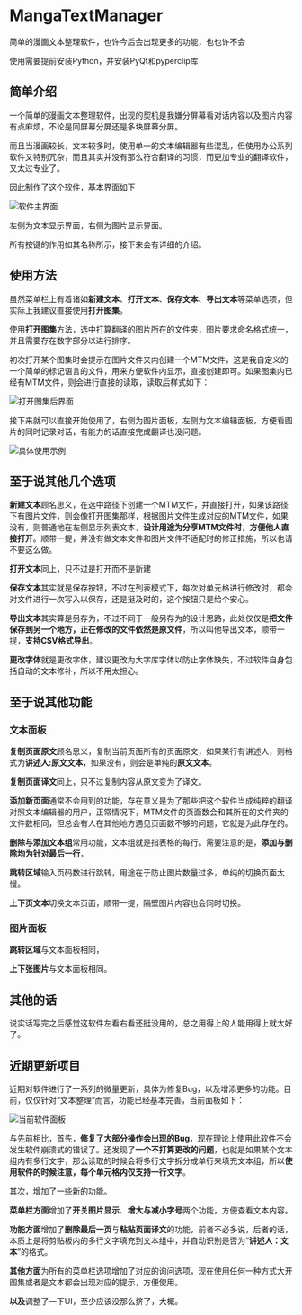 # MangaTextManager
简单的漫画文本整理软件，也许今后会出现更多的功能，也也许不会

使用需要提前安装Python，并安装PyQt和pyperclip库
## 简单介绍
一个简单的漫画文本整理软件，出现的契机是我嫌分屏幕看对话内容以及图片内容有点麻烦，不论是同屏幕分屏还是多块屏幕分屏。

而且当漫画较长，文本较多时，使用单一的文本编辑器有些混乱，但使用办公系列软件又特别冗杂，而且其实并没有那么符合翻译的习惯，而更加专业的翻译软件，又太过专业了。

因此制作了这个软件，基本界面如下

![软件主界面](https://lyhdegerenboke.oss-cn-beijing.aliyuncs.com/GitHub/MangaTextManager/Manga_Text_Manager_20240613_220154.jpg)

左侧为文本显示界面，右侧为图片显示界面。

所有按键的作用如其名称所示，接下来会有详细的介绍。
## 使用方法
虽然菜单栏上有着诸如**新建文本**、**打开文本**、**保存文本**、**导出文本**等菜单选项，但实际上我建议直接使用**打开图集**。

使用**打开图集**方法，选中打算翻译的图片所在的文件夹，图片要求命名格式统一，并且需要存在数字部分以进行排序。

初次打开某个图集时会提示在图片文件夹内创建一个MTM文件，这是我自定义的一个简单的标记语言的文件，用来方便软件内显示，直接创建即可。如果图集内已经有MTM文件，则会进行直接的读取，读取后样式如下：

![打开图集后界面](https://lyhdegerenboke.oss-cn-beijing.aliyuncs.com/GitHub/MangaTextManager/Manga_Text_Manager_20240613_221603.jpg)

接下来就可以直接开始使用了，右侧为图片面板，左侧为文本编辑面板，方便看图片的同时记录对话，有能力的话直接完成翻译也没问题。

![具体使用示例](https://lyhdegerenboke.oss-cn-beijing.aliyuncs.com/GitHub/MangaTextManager/Manga_Text_Manager_20240613_222307.jpg)

## 至于说其他几个选项
**新建文本**顾名思义，在选中路径下创建一个MTM文件，并直接打开，如果该路径下有图片文件，则会像打开图集那样，根据图片文件生成对应的MTM文件，如果没有，则普通地在左侧显示列表文本，**设计用途为分享MTM文件时，方便他人直接打开**。顺带一提，并没有做文本文件和图片文件不适配时的修正措施，所以也请不要这么做。

**打开文本**同上，只不过是打开而不是新建

**保存文本**其实就是保存按钮，不过在列表模式下，每次对单元格进行修改时，都会对文件进行一次写入以保存，还是挺及时的，这个按钮只是给个安心。

**导出文本**其实算是另存为，不过不同于一般另存为的设计思路，此处仅仅是**把文件保存到另一个地方，正在修改的文件依然是原文件**，所以叫他导出文本，顺带一提，**支持CSV格式导出**。

**更改字体**就是更改字体，建议更改为大字库字体以防止字体缺失，不过软件自身包括自动的文本修补，所以不用太担心。

## 至于说其他功能
### 文本面板
**复制页面原文**顾名思义，复制当前页面所有的页面原文，如果某行有讲述人，则格式为**讲述人:原文文本**，如果没有，则会是单纯的**原文文本**。

**复制页面译文**同上，只不过复制内容从原文变为了译文。

**添加新页面**通常不会用到的功能，存在意义是为了那些把这个软件当成纯粹的翻译对照文本编辑器的用户，正常情况下，MTM文件的页面数会和其所在的文件夹的文件数相同，但总会有人在其他地方遇见页面数不够的问题，它就是为此存在的。

**删除与添加文本组**常用功能，文本组就是指表格的每行。需要注意的是，**添加与删除均为针对最后一行**，

**跳转区域**输入页码数进行跳转，用途在于防止图片数量过多，单纯的切换页面太慢。

**上下页文本**切换文本页面，顺带一提，隔壁图片内容也会同时切换。

### 图片面板
**跳转区域**与文本面板相同，

**上下张图片**与文本面板相同。

## 其他的话
说实话写完之后感觉这软件左看右看还挺没用的，总之用得上的人能用得上就太好了。

## 近期更新项目
近期对软件进行了一系列的微量更新，具体为修复Bug，以及增添更多的功能。目前，仅仅针对“文本整理”而言，功能已经基本完善，当前面板如下：

![当前软件面板](https://lyhdegerenboke.oss-cn-beijing.aliyuncs.com/GitHub/MangaTextManager/Manga_Text_Manager_20240620_092212.jpg)

与先前相比，首先，**修复了大部分操作会出现的Bug**，现在理论上使用此软件不会发生软件崩溃式的错误了。还发现了**一个不打算更改的问题**，也就是如果某个文本组内有多行文字，那么读取的时候会将多行文字拆分成单行来填充文本组，所以**使用软件的时候注意，每个单元格内仅支持一行文字**。

其次，增加了一些新的功能。

**菜单栏方面**增加了**开关图片显示**、**增大与减小字号**两个功能，方便查看文本内容。

**功能方面**增加了**删除最后一页**与**粘贴页面译文**的功能，前者不必多说，后者的话，本质上是将剪贴板内的多行文字填充到文本组中，并自动识别是否为“**讲述人：文本**”的格式。

**其他方面**为所有的菜单栏选项增加了对应的询问选项，现在使用任何一种方式大开图集或者是文本都会出现对应的提示，方便使用。

**以及**调整了一下UI，至少应该没那么挤了，大概。
